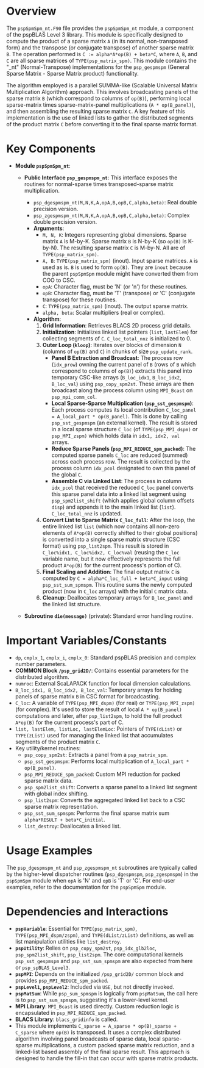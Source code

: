 # Overview

The `pspSpmSpm_nt.F90` file provides the `pspSpmSpm_nt` module, a component of the pspBLAS Level 3 library. This module is specifically designed to compute the product of a sparse matrix `A` (in its normal, non-transposed form) and the transpose (or conjugate transpose) of another sparse matrix `B`. The operation performed is `C := alpha*A*op(B) + beta*C`, where `A`, `B`, and `C` are all sparse matrices of `TYPE(psp_matrix_spm)`. This module contains the "_nt" (Normal-Transpose) implementations for the `psp_gespmspm` (General Sparse Matrix - Sparse Matrix product) functionality.

The algorithm employed is a parallel SUMMA-like (Scalable Universal Matrix Multiplication Algorithm) approach. This involves broadcasting panels of the sparse matrix `B` (which correspond to columns of `op(B)`), performing local sparse-matrix times sparse-matrix-panel multiplications (`A * op(B_panel)`), and then assembling the resulting sparse matrix `C`. A key feature of this implementation is the use of linked lists to gather the distributed segments of the product matrix `C` before converting it to the final sparse matrix format.

# Key Components

*   **Module `pspSpmSpm_nt`**:
    *   **Public Interface `psp_gespmspm_nt`**: This interface exposes the routines for normal-sparse times transposed-sparse matrix multiplication.
        *   `psp_dgespmspm_nt(M,N,K,A,opA,B,opB,C,alpha,beta)`: Real double precision version.
        *   `psp_zgespmspm_nt(M,N,K,A,opA,B,opB,C,alpha,beta)`: Complex double precision version.
        *   **Arguments**:
            *   `M, N, K`: Integers representing global dimensions. Sparse matrix `A` is M-by-K. Sparse matrix `B` is N-by-K (so `op(B)` is K-by-N). The resulting sparse matrix `C` is M-by-N. All are of `TYPE(psp_matrix_spm)`.
            *   `A, B`: `TYPE(psp_matrix_spm)` (inout). Input sparse matrices. `A` is used as is. `B` is used to form `op(B)`. They are `inout` because the parent `pspSpmSpm` module might have converted them from COO to CSC.
            *   `opA`: Character flag, must be 'N' (or 'n') for these routines.
            *   `opB`: Character flag, must be 'T' (transpose) or 'C' (conjugate transpose) for these routines.
            *   `C`: `TYPE(psp_matrix_spm)` (inout). The output sparse matrix.
            *   `alpha, beta`: Scalar multipliers (real or complex).
        *   **Algorithm**:
            1.  **Grid Information**: Retrieves BLACS 2D process grid details.
            2.  **Initialization**: Initializes linked list pointers (`list`, `lastElem`) for collecting segments of `C`. `C_loc_total_nnz` is initialized to 0.
            3.  **Outer Loop (`kloop`)**: Iterates over blocks of dimension `N` (columns of `op(B)` and `C`) in chunks of size `psp_update_rank`.
                *   **Panel B Extraction and Broadcast**: The process row (`idx_prow`) owning the current panel of `B` (rows of `B` which correspond to columns of `op(B)`) extracts this panel into temporary CSC-like arrays (`B_loc_idx1`, `B_loc_idx2`, `B_loc_val`) using `psp_copy_spm2st`. These arrays are then broadcast along the process column using `MPI_Bcast` on `psp_mpi_comm_col`.
                *   **Local Sparse-Sparse Multiplication (`psp_sst_gespmspm`)**: Each process computes its local contribution `C_loc_panel = A_local_part * op(B_panel)`. This is done by calling `psp_sst_gespmspm` (an external kernel). The result is stored in a local sparse structure `C_loc` (of `TYPE(psp_MPI_dspm)` or `psp_MPI_zspm)` which holds data in `idx1, idx2, val` arrays.
                *   **Reduce Sparse Panels (`psp_MPI_REDUCE_spm_packed`)**: The computed sparse panels `C_loc` are reduced (summed) across each process row. The result is collected by the process column `idx_pcol` designated to own this panel of the global `C`.
                *   **Assemble C via Linked List**: The process in column `idx_pcol` that received the reduced `C_loc` panel converts this sparse panel data into a linked list segment using `psp_spm2list_shift` (which applies global column offsets `disp`) and appends it to the main linked list (`list`). `C_loc_total_nnz` is updated.
            4.  **Convert List to Sparse Matrix `C_loc_full`**: After the loop, the entire linked list `list` (which now contains all non-zero elements of `A*op(B)` correctly shifted to their global positions) is converted into a single sparse matrix structure (CSC format) using `psp_list2spm`. This result is stored in `C_loc%idx1, C_loc%idx2, C_loc%val` (reusing the `C_loc` variable name, but it now effectively represents the full product `A*op(B)` for the current process's portion of C).
            5.  **Final Scaling and Addition**: The final output matrix `C` is computed by `C = alpha*C_loc_full + beta*C_input` using `psp_sst_sum_spmspm`. This routine sums the newly computed product (now in `C_loc` arrays) with the initial `C` matrix data.
            6.  **Cleanup**: Deallocates temporary arrays for `B_loc_panel` and the linked list structure.

    *   **Subroutine `die(message)`** (private): Standard error handling routine.

# Important Variables/Constants

*   `dp`, `cmplx_1`, `cmplx_i`, `cmplx_0`: Standard pspBLAS precision and complex number parameters.
*   **COMMON Block `/psp_grid2D/`**: Contains essential parameters for the distributed algorithm.
*   `numroc`: External ScaLAPACK function for local dimension calculations.
*   `B_loc_idx1, B_loc_idx2, B_loc_val`: Temporary arrays for holding panels of sparse matrix `B` in CSC format for broadcasting.
*   `C_loc`: A variable of `TYPE(psp_MPI_dspm)` (for real) or `TYPE(psp_MPI_zspm)` (for complex). It's used to store the result of local `A * op(B_panel)` computations and later, after `psp_list2spm`, to hold the full product `A*op(B)` for the current process's part of C.
*   `list, lastElem, listLoc, lastElemLoc`: Pointers of `TYPE(dList)` or `TYPE(zList)` used for managing the linked list that accumulates segments of the product matrix `C`.
*   Key utility/kernel routines:
    *   `psp_copy_spm2st`: Extracts a panel from a `psp_matrix_spm`.
    *   `psp_sst_gespmspm`: Performs local multiplication of `A_local_part * op(B_panel)`.
    *   `psp_MPI_REDUCE_spm_packed`: Custom MPI reduction for packed sparse matrix data.
    *   `psp_spm2list_shift`: Converts a sparse panel to a linked list segment with global index shifting.
    *   `psp_list2spm`: Converts the aggregated linked list back to a CSC sparse matrix representation.
    *   `psp_sst_sum_spmspm`: Performs the final sparse matrix sum `alpha*RESULT + beta*C_initial`.
    *   `list_destroy`: Deallocates a linked list.

# Usage Examples

The `psp_dgespmspm_nt` and `psp_zgespmspm_nt` subroutines are typically called by the higher-level dispatcher routines (`psp_dgespmspm`, `psp_zgespmspm`) in the `pspSpmSpm` module when `opA` is 'N' and `opB` is 'T' or 'C'. For end-user examples, refer to the documentation for the `pspSpmSpm` module.

# Dependencies and Interactions

*   **`pspVariable`**: Essential for `TYPE(psp_matrix_spm)`, `TYPE(psp_MPI_dspm/zspm)`, and `TYPE(dList/zList)` definitions, as well as list manipulation utilities like `list_destroy`.
*   **`pspUtility`**: Relies on `psp_copy_spm2st`, `psp_idx_glb2loc`, `psp_spm2list_shift`, `psp_list2spm`. The core computational kernels `psp_sst_gespmspm` and `psp_sst_sum_spmspm` are also expected from here or `psp_spBLAS_Level3`.
*   **`pspMPI`**: Depends on the initialized `/psp_grid2D/` common block and provides `psp_MPI_REDUCE_spm_packed`.
*   **`pspLevel1`, `pspLevel2`**: Included via `USE`, but not directly invoked.
*   **`pspMatSum`**: While `psp_sum_spmspm` is logically from `pspMatSum`, the call here is to `psp_sst_sum_spmspm`, suggesting it's a lower-level kernel.
*   **MPI Library**: `MPI_Bcast` is used directly. Custom reduction logic is encapsulated in `psp_MPI_REDUCE_spm_packed`.
*   **BLACS Library**: `blacs_gridinfo` is called.
*   This module implements `C_sparse = A_sparse * op(B)_sparse + C_sparse` where `op(B)` is transposed. It uses a complex distributed algorithm involving panel broadcasts of sparse data, local sparse-sparse multiplications, a custom packed sparse matrix reduction, and a linked-list based assembly of the final sparse result. This approach is designed to handle the fill-in that can occur with sparse matrix products.
